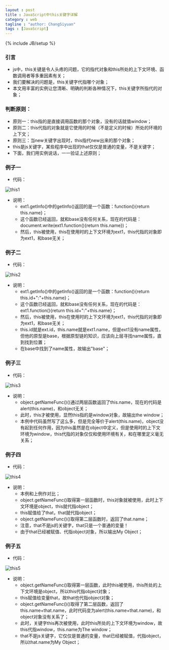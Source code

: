 ```yaml
---
layout : post
title : JavaScript中this关键字详解
category : web
tagline : "author: ChangSiyuan"
tags : [JavaScript]
---
```

{% include JB/setup %}

### 引言
- js中，this关键是令人头疼的问题，它的指代对象和this所处的上下文环境、函数调用者等多重因素有关；
- 我们要解决的问题是，this关键字代指哪个对象；
- 本文用丰富的实例让您清晰、明确的判断各种情况下，this关键字所指代的对象；

### 判断原则：
- 原则一：this指的是直接调用函数的那个对象，没有的话就值window；
- 原则二：this代指的对象就是它使用的时候（不是定义的时候）所处的环境的上下文；
- 原则三：当new关键字出现时，this指代new出来的那个对象；
- this是js关键字，某些程序中出现的that仅仅是普通的变量，不是关键字；
- 下面，我们用实例说话，一一验证上述原则；

### 例子一
- 代码：

![this1](https://raw.githubusercontent.com/changsiyuan/changsiyuan.github.io/master/_image/js-this/this1.png)

- 说明：
  - ext1.getInfo()中的getInfo()返回的是一个函数：function(){return this.name}；
  - 这个函数已经返回，就和base没有任何关系，现在的代码是：document.write(ext1.function(){return this.name})；
  - 然后，this被使用，this在使用时的上下文环境为ext1，this代指的对象即为ext1，和base无关；
  
### 例子二
- 代码：

![this2](https://raw.githubusercontent.com/changsiyuan/changsiyuan.github.io/master/_image/js-this/this2.png)

- 说明：
  - ext1.getInfo()中的getInfo()返回的是一个函数：function(){return this.id+":"+this.name}；
  - 这个函数已经返回，就和base没有任何关系，现在的代码是：ext1.function(){return this.id+":"+this.name}；
  - 然后，this被使用，this在使用时的上下文环境为ext1，this代指的对象即为ext1，和base无关；
  - this.id就是ext.id，this.name就是ext1.name，但是ext1没有name属性，但他的原型是base，根据原型链的知识，应该向上层寻找name属性，直到找到位置；
  - 在base中找到了name属性，故输出"base"；
  
### 例子三
- 代码：

![this3](https://raw.githubusercontent.com/changsiyuan/changsiyuan.github.io/master/_image/js-this/this3.png)

- 说明：
  - object.getNameFunc()()通过两层函数返回了this.name，现在的代码是alert(this.name)，和object无关；
  - 此时，this才被使用，显然this指的是window对象，故输出the window；
  - 本例中代码虽然写了这么多，但是完全等价于alert(this.name)，object没有起到任何作用，因为this虽然是在object中定义，但是使用时的上下文环境为window，this代指的对象仅仅和使用环境有关，和在哪里定义毫无关系；
  
### 例子四
- 代码：

![this4](https://raw.githubusercontent.com/changsiyuan/changsiyuan.github.io/master/_image/js-this/this4.png)

- 说明：
  - 本例和上例作对比；
  - object.getNameFunc()取得第一层函数时，this对象就被使用，此时上下文环境是object，this就代指object；
  - this赋值给了that，that就代指object；
  - object.getNameFunc()()取得第二层函数时，返回了that.name；
  - 注意，that不是js的关键字，that只是一个普通的变量！
  - 由于that已经被赋值、代指object对象，所以输出My Object；
  
### 例子五
- 代码：

![this5](https://raw.githubusercontent.com/changsiyuan/changsiyuan.github.io/master/_image/js-this/this5.png)

- 说明：
  - object.getNameFunc()取得第一层函数，此时this被使用，this所处的上下文环境是object，所以this代指object对象；
  - this赋值给变量that，故that也代指object对象；
  - object.getNameFunc()()取得了第二层函数，返回了this.name+that.name，此时代码变为alert(this.name+that.name)，和object对象没有关系了；
  - 此时，关键字this再次被使用，此时this所处的上下文环境为window，故this代指window，this.name为The window；
  - that不是js关键字，它仅仅是普通的变量，that已经被赋值，代指object，所以that.name为My Object；
  
